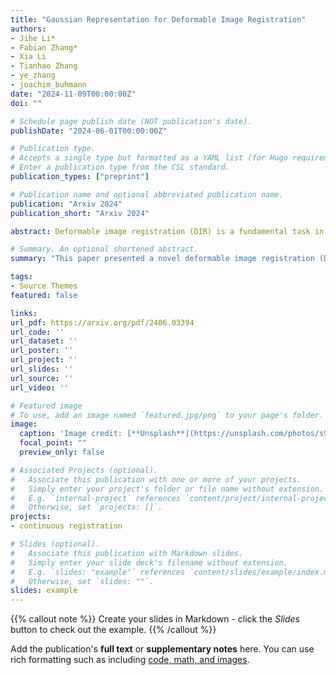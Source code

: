 ```yaml
---
title: "Gaussian Representation for Deformable Image Registration"
authors:
- Jihe Li*
- Fabian Zhang*
- Xia Li
- Tianhao Zhang
- ye_zhang
- joachim_buhmann
date: "2024-11-09T00:00:00Z"
doi: ""

# Schedule page publish date (NOT publication's date).
publishDate: "2024-06-01T00:00:00Z"

# Publication type.
# Accepts a single type but formatted as a YAML list (for Hugo requirements).
# Enter a publication type from the CSL standard.
publication_types: ["preprint"]

# Publication name and optional abbreviated publication name.
publication: "Arxiv 2024"
publication_short: "Arxiv 2024"

abstract: Deformable image registration (DIR) is a fundamental task in radiotherapy, with existing methods often struggling to balance computational efficiency, registration accuracy, and speed effectively. We introduce a novel DIR approach employing parametric 3D Gaussian control points achieving a better tradeoff. It provides an explicit and flexible representation for spatial deformation fields between 3D volumetric medical images, producing a displacement vector field (DVF) across all volumetric positions. The movement of individual voxels is derived using linear blend skinning (LBS) through localized interpolation of transformations associated with neighboring Gaussians. This interpolation strategy not only simplifies the determination of voxel motions but also acts as an effective regularization technique. Our approach incorporates a unified optimization process through backpropagation, enabling iterative learning of both the parameters of the 3D Gaussians and their transformations. Additionally, the density of Gaussians is adjusted adaptively during the learning phase to accommodate varying degrees of motion complexity. We validated our approach on the 4D-CT lung DIR-Lab and cardiac ACDC datasets, achieving an average target registration error (TRE) of 1.06 mm within a muchimproved processing time of 2.43 seconds for the DIR-Lab dataset over existing methods, demonstrating significant advancements in both accuracy and efficiency. 

# Summary. An optional shortened abstract.
summary: "This paper presented a novel deformable image registration (DIR) technique using parametric 3D Gaussian control points to model continuous spatial deformation fields effectively. By integrating transformation vectors with linear blend skinning (LBS) for voxel motion interpolation, our approach simplifies computational demands while ensuring high accuracy and efficiency. The adaptive density of Gaussian points further allows for precise handling of varying motion complexities."

tags:
- Source Themes
featured: false

links:
url_pdf: https://arxiv.org/pdf/2406.03394
url_code: ''
url_dataset: ''
url_poster: ''
url_project: ''
url_slides: ''
url_source: ''
url_video: ''

# Featured image
# To use, add an image named `featured.jpg/png` to your page's folder. 
image:
  caption: 'Image credit: [**Unsplash**](https://unsplash.com/photos/s9CC2SKySJM)'
  focal_point: ""
  preview_only: false

# Associated Projects (optional).
#   Associate this publication with one or more of your projects.
#   Simply enter your project's folder or file name without extension.
#   E.g. `internal-project` references `content/project/internal-project/index.md`.
#   Otherwise, set `projects: []`.
projects:
- continuous registration

# Slides (optional).
#   Associate this publication with Markdown slides.
#   Simply enter your slide deck's filename without extension.
#   E.g. `slides: "example"` references `content/slides/example/index.md`.
#   Otherwise, set `slides: ""`.
slides: example
---
```


{{% callout note %}}
Create your slides in Markdown - click the *Slides* button to check out the example.
{{% /callout %}}

Add the publication's **full text** or **supplementary notes** here. You can use rich formatting such as including [code, math, and images](https://docs.hugoblox.com/content/writing-markdown-latex/).
